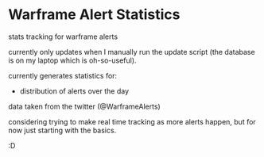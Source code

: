 Warframe Alert Statistics
====================

stats tracking for warframe alerts

currently only updates when I manually run the update script
(the database is on my laptop which is oh-so-useful).

currently generates statistics for:
* distribution of alerts over the day

data taken from the twitter (@WarframeAlerts)

considering trying to make real time tracking as more alerts 
happen, but for now just starting with the basics.

:D
